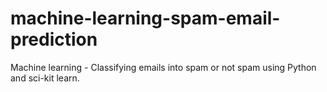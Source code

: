 # machine-learning-spam-email-prediction
Machine learning - Classifying emails into spam or not spam using Python and sci-kit learn.
